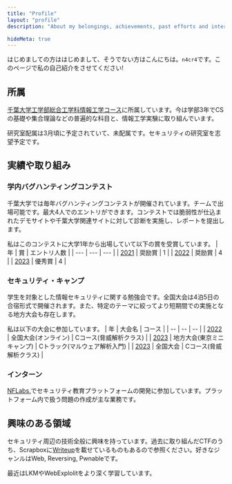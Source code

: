 ```yaml
---
title: "Profile"
layout: "profile"
description: "About my belongings, achievements, past efforts and interests."

hideMeta: true
---
```


はじめましての方ははじめまして、そうでない方はこんにちは。`n4cr4`です。このページで私の自己紹介をさせてください!

## 所属
[千葉大学工学部総合工学科情報工学コース](https://www.tj.chiba-u.jp/ie/)に所属しています。今は学部3年でCSの基礎や集合理論などの普遍的な科目と、情報工学実験に取り組んでいます。

研究室配属は3月頃に予定されていて、未配属です。セキュリティの研究室を志望予定です。

## 実績や取り組み
### 学内バグハンティングコンテスト
千葉大学では毎年バグハンティングコンテストが開催されています。チームで出場可能です。最大4人でのエントリができます。コンテストでは脆弱性が仕込まれたデモサイトや千葉大学関連サイトに対して診断を実施し、レポートを提出します。

私はこのコンテストに大学1年から出場していて以下の賞を受賞しています。
| 年 | 賞 | エントリ人数 |
| --- | --- | --- |
| [2021](https://jdp.chiba-u.jp/c-csirt/contest/bughunt2021/index.html) | 奨励賞 | 1 |
| [2022](https://jdp.chiba-u.jp/c-csirt/contest/bughunt2022/index.html) | 奨励賞 | 4 |
| [2023](https://jdp.chiba-u.jp/c-csirt/contest/bughunt2023/index.html) | 優秀賞 | 4 |

### セキュリティ・キャンプ
学生を対象とした情報セキュリティに関する勉強会です。全国大会は4泊5日の合宿形式で開催されます。また、特定のテーマに絞ってより短期間での実施となる地方大会も存在します。

私は以下の大会に参加しています。
| 年 | 大会名 | コース |
| -- | -- | -- |
| [2022](https://www.ipa.go.jp/jinzai/security-camp/2022/zenkoku/about.html) | 全国大会(オンライン) | Cコース(脅威解析クラス) |
| [2023](https://www.security-camp.or.jp/minicamp/tokyo2023.html) | 地方大会(東京ミニキャンプ) | Cトラック(マルウェア解析入門) |
| [2023](https://www.ipa.go.jp/jinzai/security-camp/2023/zenkoku/about.html) | 全国大会 | Cコース(脅威解析クラス) |

### インターン
[NFLabs.](https://nflabs.jp/)でセキュリティ教育プラットフォームの開発に参加しています。プラットフォーム内で扱う問題の作成が主な業務です。

## 興味のある領域
セキュリティ周辺の技術全般に興味を持っています。過去に取り組んだCTFのうち、Scrapboxに[Writeup](https://scrapbox.io/ctfwriteupn4cr4/)を載せているものもあるので参照ください。好きなジャンルはWeb, Reversing, Pwnableです。

最近はLKMやWebExplolitをより深く学習しています。